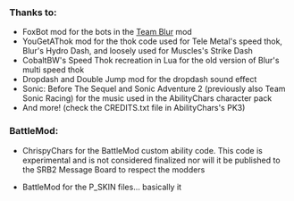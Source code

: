 ### Thanks to:
- FoxBot mod for the bots in the [Team Blur](https://github.com/A-Star100/srb2-mods/blob/main/Character%20Packs/VCL_AbilityPack/L_TeamBlur_V1.wad) mod
- YouGetAThok mod for the thok code used for Tele Metal's speed thok, Blur's Hydro Dash, and loosely used for Muscles's Strike Dash
- CobaltBW's Speed Thok recreation in Lua for the old version of Blur's multi speed thok
- Dropdash and Double Jump mod for the dropdash sound effect
- Sonic: Before The Sequel and Sonic Adventure 2 (previously also Team Sonic Racing) for the music used in the AbilityChars character pack
- And more! (check the CREDITS.txt file in AbilityChars's PK3)

### BattleMod:
- ChrispyChars for the BattleMod custom ability code. This code is experimental and is not considered finalized nor will it be published
  to the SRB2 Message Board to respect the modders

- BattleMod for the P_SKIN files... basically it
  
